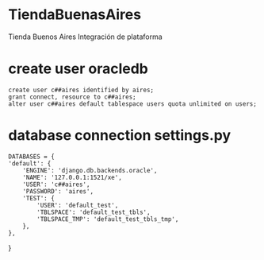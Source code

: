 # TiendaBuenasAires
Tienda Buenos Aires Integración de plataforma
# create user oracledb
    create user c##aires identified by aires;
    grant connect, resource to c##aires;
    alter user c##aires default tablespace users quota unlimited on users;

# database connection settings.py
    DATABASES = {
    'default': {
        'ENGINE': 'django.db.backends.oracle',
        'NAME': '127.0.0.1:1521/xe',
        'USER': 'c##aires',
        'PASSWORD': 'aires',
        'TEST': {
            'USER': 'default_test',
            'TBLSPACE': 'default_test_tbls',
            'TBLSPACE_TMP': 'default_test_tbls_tmp',
        },
    },
}